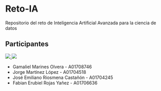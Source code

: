 # Reto-IA
Repositorio del reto de Inteligencia Artificial Avanzada para la ciencia de datos

## Participantes
<a href="https://github.com/Riosmena/Reto-IA/graphs/contributors">
  <img src="https://contrib.rocks/image?repo=Riosmena/Reto-IA"/>
  <img src="https://contrib.rocks/image?repo=Gamaliel-Marines/Gamaliel-Marines"/>
</a>

- Gamaliel Marines Olvera - A01708746
- Jorge Martínez López - A01704518
- José Emiliano Riosmena Castañón - A01704245
- Fabian Erubiel Rojas Yañez - A01706636
